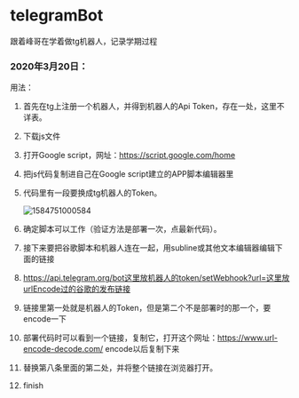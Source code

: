 # telegramBot
跟着峰哥在学着做tg机器人，记录学期过程

### 2020年3月20日：

用法：

1. 首先在tg上注册一个机器人，并得到机器人的Api Token，存在一处，这里不详表。

2. 下载js文件

3. 打开Google script，网址：<https://script.google.com/home>

4. 把js代码复制进自己在Google script建立的APP脚本编辑器里

5. 代码里有一段要换成tg机器人的Token。

   ![1584751000584](C:\Users\74049\AppData\Roaming\Typora\typora-user-images\1584751000584.png)

6. 确定脚本可以工作（验证方法是部署一次，点最新代码）。

7. 接下来要把谷歌脚本和机器人连在一起，用subline或其他文本编辑器编辑下面的链接

8. <https://api.telegram.org/bot这里放机器人的token/setWebhook?url=这里放urlEncode过的谷歌的发布链接>

9. 链接里第一处就是机器人的Token，但是第二个不是部署时的那一个，要encode一下

10. 部署代码时可以看到一个链接，复制它，打开这个网址：<https://www.url-encode-decode.com/>   encode以后复制下来

11. 替换第八条里面的第二处，并将整个链接在浏览器打开。

12. finish

​	

